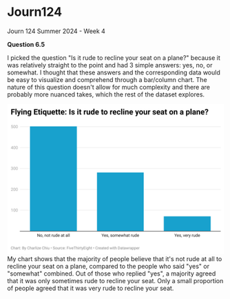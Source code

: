 # Journ124
Journ 124 Summer 2024 - Week 4

**Question 6.5**

I picked the question "Is it rude to recline your seat on a plane?" because it was relatively straight to the point and had 3 simple answers: yes, no, or somewhat. I thought that these answers and the corresponding data would be easy to visualize and comprehend through a bar/column chart. The nature of this question doesn't allow for much complexity and there are probably more nuanced takes, which the rest of the dataset explores.

![alt text](q85AY-flying-etiquette-is-it-rude-to-recline-your-seat-on-a-plane-.png)
My chart shows that the majority of people believe that it's not rude at all to recline your seat on a plane, compared to the people who said "yes" or "somewhat" combined. Out of those who replied "yes", a majority agreed that it was only sometimes rude to recline your seat. Only a small proportion of people agreed that it was very rude to recline your seat.
